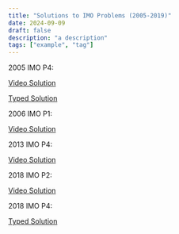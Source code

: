 ```yaml
---
title: "Solutions to IMO Problems (2005-2019)"
date: 2024-09-09
draft: false
description: "a description"
tags: ["example", "tag"]
---
```

2005 IMO P4:

[Video Solution](https://www.youtube.com/watch?v=-rRPkQrmzJw&t=2s)

[Typed Solution](2005_IMO_P4.pdf)

2006 IMO P1:

[Video Solution](https://www.youtube.com/watch?v=wYNzE2k-QRY)

2013 IMO P4:

[Video Solution](https://www.youtube.com/watch?v=HP5FnF88LMw&t=3s)

2018 IMO P2:

[Video Solution](2018_IMO_P2.pdf)

2018 IMO P4:

[Typed Solution](2018_IMO_P4.pdf)

